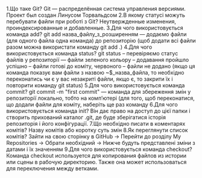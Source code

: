1.Що таке Git? Git — распределённая система управления версиями. Проект был создан Линусом Торвальдсом
2.В якому статусі можуть перебувати файли при роботі з Git? Неутвержденные изменения, проиндексированные и добавленные.
3.Для чого використовується команда add? git add назва_файлу_з_розширенням — додаємо файли (для одного файла одна команда) до репозиторію (щоб додати всі файли разом можна використати команду git add .)
4.Для чого використовується команда status? git status – перевіряємо статус файлів у репозиторії — файли зеленого кольору – додавання пройшло успішно – файли готові до коміту, червоного – файли не додано (якщо ця команда показує вам файли з назвою ~$_назва_файла, то необхідно переконатись чи є у вас незакриті файли, якщо є, то закрити їх і повторити команду git status)
5.Для чого використовується команда commit? git commit -m "first commit" — команда для збереження змін у репозиторії локально, тобто на комп’ютері (для того, щоб переконатися, що додали файли для коміту, наберіть ще раз команду
6.Для чого використовується команда init? Він дає право на доступ до цієї папки і створить прихований каталог .git, де буде зберігатися історія репозиторія і його конфігурації.
7.Що необхідно писати в коментарях комітів? Назву комітів або коротку суть змін
8.Як переглянути список комітів? Зайти на свою сторінку в GitHub -> Перейти до розділу My Repositories -> Обрати необхідний -> Нижче будуть представлені зміни з датами і їх значенням
9.Для чого використовується команда checkout? Команда checkout используется для копирования файлов из истории или сцены в рабочую директорию. Также она может использоваться для переключения между ветками.

